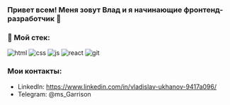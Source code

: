 ### Привет всем! Меня зовут Влад и я начинающие фронтенд-разработчик 👋

### 👀 Мой стек:
![html](https://user-images.githubusercontent.com/63239096/111031666-20dc6000-8422-11eb-9db5-0236beefdebc.png)
![css](https://user-images.githubusercontent.com/63239096/111031706-479a9680-8422-11eb-81b8-d580e54d4cd1.png)
![js](https://user-images.githubusercontent.com/63239096/111031744-76b10800-8422-11eb-996d-e267457b4e77.png)
![react](https://user-images.githubusercontent.com/63239096/111031792-b37cff00-8422-11eb-8916-19daf0f42a9b.png)
![git](https://user-images.githubusercontent.com/63239096/111031877-2a19fc80-8423-11eb-9aad-b84d9f34aa37.png)

### Мои контакты:
* LinkedIn: https://www.linkedin.com/in/vladislav-ukhanov-9417a096/
* Telegram: @ms_Garrison

<!--
**vladko-89/vladko-89** is a ✨ _special_ ✨ repository because its `README.md` (this file) appears on your GitHub profile.

Here are some ideas to get you started:

- 🔭 I’m currently working on ...
- 🌱 I’m currently learning ...
- 👯 I’m looking to collaborate on ...
- 🤔 I’m looking for help with ...
- 💬 Ask me about ...
- 📫 How to reach me: ...
- 😄 Pronouns: ...
- ⚡ Fun fact: ...
-->



